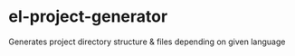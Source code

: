 # el-project-generator
Generates project directory structure &amp; files depending on given language
